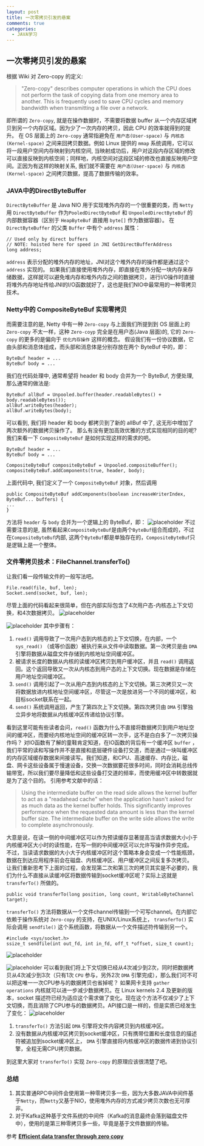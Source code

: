 ```yaml
---
layout: post
title: 一次零拷贝引发的悬案
comments: true
categories:
  - JAVA学习
---
```


## 一次零拷贝引发的悬案
根据 Wiki 对 Zero-copy 的定义:
> "Zero-copy" describes computer operations in which the CPU does not perform the task of copying data from one memory area to another. This is frequently used to save CPU cycles and memory bandwidth when transmitting a file over a network.

即所谓的 `Zero-copy`, 就是在操作数据时，不需要将数据 buffer 从一个内存区域拷贝到另一个内存区域。因为少了一次内存的拷贝，因此 CPU 的效率就得到的提升。
在 OS 层面上的 `Zero-copy` 通常指避免在 `用户态(User-space)` 与 `内核态(Kernel-space)` 之间来回拷贝数据。例如 Linux 提供的 `mmap` 系统调用，它可以将一段用户空间内存映射到内核空间, 当映射成功后，用户对这段内存区域的修改可以直接反映到内核空间；同样地，内核空间对这段区域的修改也直接反映用户空间。正因为有这样的映射关系, 我们就不需要在 `用户态(User-space)` 与 `内核态(Kernel-space)` 之间拷贝数据，提高了数据传输的效率。

### JAVA中的DirectByteBuffer
`DirectByteBuffer` 是 Java NIO 用于实现堆外内存的一个很重要的类，而 `Netty` 用 `DirectByteBuffer` 作为`PooledDirectByteBuf` 和 `UnpooledDirectByteBuf` 的内部数据容器（区别于 `HeapByteBuf` 直接用 `byte[]` 作为数据容器）。
在 `DirectByteBuffer` 的父类 `Buffer` 中有个 `address` 属性：
```
// Used only by direct buffers
// NOTE: hoisted here for speed in JNI GetDirectBufferAddress
long address;
```
`address` 表示分配的堆外内存的地址，JNI对这个堆外内存的操作都是通过这个 `address` 实现的。
如果我们直接使用堆外内存，即直接在堆外分配一块内存来存储数据，这样就可以避免堆内存和堆外内存之间的数据拷贝，进行I/O操作时直接将堆外内存地址传给JNI的I/O函数就好了，这也是我们NIO中最常用的一种零拷贝技术。

### Netty中的 CompositeByteBuf 实现零拷贝
而需要注意的是, Netty 中有一种 `Zero-copy` 与上面我们所提到到 OS 层面上的 `Zero-copy` 不太一样，这种 `Zero-coyp` 完全是在用户态(Java 层面)的, 它的 `Zero-copy` 的更多的是偏向于 `优化内存操作` 这样的概念。
假设我们有一份协议数据，它由头部和消息体组成，而头部和消息体是分别存放在两个 ByteBuf 中的，即：
```
ByteBuf header = ...
ByteBuf body = ...
```
我们在代码处理中, 通常希望将 header 和 body 合并为一个 ByteBuf, 方便处理, 那么通常的做法是:
```
ByteBuf allBuf = Unpooled.buffer(header.readableBytes() + body.readableBytes());
allBuf.writeBytes(header);
allBuf.writeBytes(body);
```
可以看到, 我们将 header 和 body 都拷贝到了新的 allBuf 中了, 这无形中增加了两次额外的数据拷贝操作了。
那么有没有更加高效优雅的方式实现相同的目的呢? 我们来看一下 `CompositeByteBuf` 是如何实现这样的需求的吧。
```
ByteBuf header = ...
ByteBuf body = ...

CompositeByteBuf compositeByteBuf = Unpooled.compositeBuffer();
compositeByteBuf.addComponents(true, header, body);
```
上面代码中, 我们定义了一个 `CompositeByteBuf` 对象，然后调用
```
public CompositeByteBuf addComponents(boolean increaseWriterIndex, ByteBuf... buffers) {
...
}
```
方法将 `header` 与 `body` 合并为一个逻辑上的 ByteBuf，即：
![placeholder](https://raw.githubusercontent.com/CodingRookieH/blog-image/master/2018-10-27-zero-copy/1.png)
不过需要注意的是, 虽然看起来`CompositeByteBuf`是由两个`ByteBuf`组合而成的，不过在`CompositeByteBuf`内部, 这两个`ByteBuf`都是单独存在的，`CompositeByteBuf`只是逻辑上是一个整体。

### 文件零拷贝技术：FileChannel.transferTo()
让我们看一段传输文件的一般写法吧。
```
File.read(file, buf, len);
Socket.send(socket, buf, len);
```
尽管上面的代码看起来很简单，但在内部实际包含了4次用户态-内核态上下文切换，和4次数据拷贝。
![placeholder](https://raw.githubusercontent.com/CodingRookieH/blog-image/master/2018-10-27-zero-copy/3.gif)

![placeholder](https://raw.githubusercontent.com/CodingRookieH/blog-image/master/2018-10-27-zero-copy/2.gif)
其中步骤有：
1. `read()` 调用导致了一次用户态到内核态的上下文切换，在内部，一个 `sys_read()` （或等价函数）被执行来从文件中读取数据。第一次拷贝是由 `DMA` 引擎将数据从磁盘文件存储到内核地址空间缓冲区。
2. 被请求长度的数据从内核的读缓冲区拷贝到用户缓冲区，并且 `read()` 调用返回。这个返回导致又一次从内核态到用户态的上下文切换。现在数据是存储在用户地址空间缓冲区。
3. `send()` 调用引起了一次从用户态到内核态的上下文切换。第三次拷贝又一次将数据放进内核地址空间缓冲区，尽管这一次是放进另一个不同的缓冲区，和目标socket联系在一起。
4. `send()` 系统调用返回，产生了第四次上下文切换。第四次拷贝由 `DMA` 引擎独立异步地将数据从内核缓冲区传递给协议引擎。

看到这里可能有些读者会问，`read()` 函数为什么不直接将数据拷贝到用户地址空间的缓冲区，而要经内核地址空间的缓冲区转一次手，这不是白白多了一次拷贝操作吗？ 
对IO函数有了解的童鞋肯定知道，在IO函数的背后有一个缓冲区 `buffer` ，我们平常的读和写操作并不是直接和底层硬件设备打交道，而是通过一块叫缓冲区的内存区域缓存数据来间接读写。我们知道，和CPU、高速缓存、内存比，磁盘、网卡这些设备属于慢速设备，交换一次数据要花很多时间，同时会消耗总线传输带宽，所以我们要尽量降低和这些设备打交道的频率，而使用缓冲区中转数据就是为了这个目的。
引用参考文献中的话：
> Using the intermediate buffer on the read side allows the kernel buffer to act as a "readahead cache" when the application hasn't asked for as much data as the kernel buffer holds. This significantly improves performance when the requested data amount is less than the kernel buffer size. The intermediate buffer on the write side allows the write to complete asynchronously.

大意是说，在读一侧的中间缓冲区可以作为预读缓存显著提高当请求数据大小小于内核缓冲区大小时的读性能，在写一侧的中间缓冲区可以允许写操作异步完成。
不过，当读请求数据的大小大于内核缓冲区时这个策略本身会变成一个性能瓶颈，数据在到达应用程序前会在磁盘、内核缓冲区、用户缓冲区之间反复多次拷贝。
让我们重新思考下上面的过程，会发现第二次和第三次的拷贝其实是不必要的，我们为什么不直接从读缓冲区将数据传输到socket缓冲区呢？实际上这就是 `transferTo()` 所做的。
```
public void transferTo(long position, long count, WritableByteChannel target);
```
`transferTo()` 方法将数据从一个文件channel传输到一个可写channel。在内部它依赖于操作系统对 `Zero-copy` 的支持，在UNIX/Linux系统上， `transferTo()` 实际会调用 `sendfile()` 这个系统函数，将数据从一个文件描述符传输到另一个。
```
#include <sys/socket.h>
ssize_t sendfile(int out_fd, int in_fd, off_t *offset, size_t count);
```
![placeholder](https://raw.githubusercontent.com/CodingRookieH/blog-image/master/2018-10-27-zero-copy/4.gif)

![placeholder](https://raw.githubusercontent.com/CodingRookieH/blog-image/master/2018-10-27-zero-copy/5.gif)
可以看到我们将上下文切换已经从4次减少到2次，同时把数据拷贝从4次减少到3次（只有1次 `CPU` 参与，另外2次 `DMA` 引擎完成），那么我们可不可以把这唯一一次CPU参与的数据拷贝也省掉呢？
如果网卡支持 `gather operations` 内核就可以进一步减少数据拷贝。在 Linux kernels 2.4 及更新的版本，socket 描述符已经为适应这个需求做了变化。现在这个方法不仅减少了上下文切换，而且消除了CPU参与的数据拷贝。API接口是一样的，但是实质已经发生了变化：
![placeholder](https://raw.githubusercontent.com/CodingRookieH/blog-image/master/2018-10-27-zero-copy/6.gif)
1. `transferTo()` 方法引起 `DMA` 引擎将文件内容拷贝到内核缓冲区。
2. 没有数据从内核缓冲区拷贝到socket缓冲区，只有携带位置和长度信息的描述符被追加到socket缓冲区上， `DMA` 引擎直接将内核缓冲区的数据传递到协议引擎，全程无需CPU拷贝数据。

到这里大家对 `transferTo()` 实现 `Zero-copy` 的原理应该很清楚了吧。

### 总结
1. 其实普通RPC中间件会使用第一种零拷贝多一些，因为大多数JAVA中间件基于`Netty`，而`Netty`又基于NIO，使用堆外内存的方式减少拷贝次数也无可厚非。
2. 对于Kafka这种基于文件系统的中间件（Kafka的消息最终会落到磁盘文件中），使用的是第三种零拷贝多一些，毕竟是基于文件数据的传输。

参考 **[Efficient data transfer through zero copy](https://www.ibm.com/developerworks/library/j-zerocopy/)**